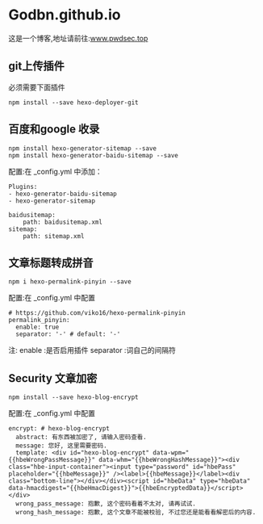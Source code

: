# Godbn.github.io
这是一个博客,地址请前往:www.pwdsec.top

## git上传插件

必须需要下面插件

```
npm install --save hexo-deployer-git
```

## 百度和google 收录

```
npm install hexo-generator-sitemap --save
npm install hexo-generator-baidu-sitemap --save
```
配置:在 _config.yml 中添加：

```
Plugins:
- hexo-generator-baidu-sitemap
- hexo-generator-sitemap

baidusitemap:
    path: baidusitemap.xml
sitemap:
    path: sitemap.xml
```

## 文章标题转成拼音

```
npm i hexo-permalink-pinyin --save
```

配置:在 _config.yml 中配置

```
# https://github.com/viko16/hexo-permalink-pinyin
permalink_pinyin:
  enable: true
  separator: '-' # default: '-'
```

注: enable :是否启用插件 separator :词自己的间隔符

## Security 文章加密

```
npm install --save hexo-blog-encrypt
```

配置:在 _config.yml 中配置

``` code
encrypt: # hexo-blog-encrypt
  abstract: 有东西被加密了, 请输入密码查看.
  message: 您好, 这里需要密码.
  template: <div id="hexo-blog-encrypt" data-wpm="{{hbeWrongPassMessage}}" data-whm="{{hbeWrongHashMessage}}"><div class="hbe-input-container"><input type="password" id="hbePass" placeholder="{{hbeMessage}}" /><label>{{hbeMessage}}</label><div class="bottom-line"></div></div><script id="hbeData" type="hbeData" data-hmacdigest="{{hbeHmacDigest}}">{{hbeEncryptedData}}</script></div>
  wrong_pass_message: 抱歉, 这个密码看着不太对, 请再试试.
  wrong_hash_message: 抱歉, 这个文章不能被校验, 不过您还是能看看解密后的内容.  
```